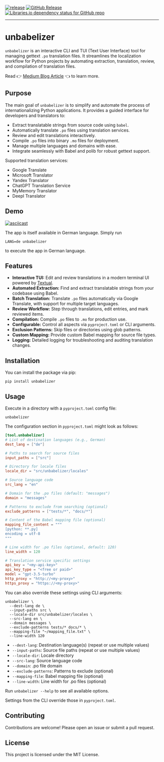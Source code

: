 <!-- markdownlint-disable MD041 -->

[![release](https://github.com/sarumaj/unbabelizer/actions/workflows/release.yml/badge.svg)](https://github.com/sarumaj/unbabelizer/actions/workflows/release.yml)
[![GitHub Release](https://img.shields.io/github/v/release/sarumaj/unbabelizer?logo=github)](https://github.com/sarumaj/unbabelizer/releases/latest)
[![Libraries.io dependency status for GitHub repo](https://img.shields.io/librariesio/github/sarumaj/unbabelizer)](https://github.com/sarumaj/unbabelizer/blob/main/pyproject.toml)

---

<!-- markdownlint-enable MD041 -->

# unbabelizer

`unbabelizer` is an interactive CLI and TUI (Text User Interface) tool for
managing gettext `.po` translation files.
It streamlines the localization workflow for Python projects by automating
extraction, translation, review, and compilation of translation files.

Read 👉 [Medium Blog Article](https://medium.com/stackademic/from-the-chaos-of-babel-to-app-translation-bliss-5afba78fc774) 👈 to learn more.

## Purpose

The main goal of `unbabelizer` is to simplify and automate the process of
internationalizing Python applications.
It provides a guided interface for developers and translators to:

- Extract translatable strings from source code using `babel`.
- Automatically translate `.po` files using translation services.
- Review and edit translations interactively.
- Compile `.po` files into binary `.mo` files for deployment.
- Manage multiple languages and domains with ease.
- Integrate seamlessly with Babel and polib for robust gettext support.

Supported translation services:

- Google Translate
- Microsoft Translator
- Yandex Translator
- ChatGPT Translation Service
- MyMemory Translator
- Deepl Translator

## Demo

[![asciicast](https://asciinema.org/a/JWMSteKuWEp2UBCQJGCbrBdxr.svg)](https://asciinema.org/a/JWMSteKuWEp2UBCQJGCbrBdxr)

The app is itself available in German language. Simply run

```shell
LANG=de unbabelizer
```

to execute the app in German language.

## Features

- **Interactive TUI:** Edit and review translations in a modern terminal UI
  powered by [Textual](https://github.com/Textualize/textual).
- **Automated Extraction:** Find and extract translatable strings from your
  codebase using Babel.
- **Batch Translation:** Translate `.po` files automatically via Google Translate,
  with support for multiple target languages.
- **Review Workflow:** Step through translations, edit entries, and mark reviewed
  items.
- **Compilation:** Compile `.po` files to `.mo` for production use.
- **Configurable:** Control all aspects via `pyproject.toml` or CLI arguments.
- **Exclusion Patterns:** Skip files or directories using glob patterns.
- **Custom Mapping:** Provide custom Babel mapping for source file types.
- **Logging:** Detailed logging for troubleshooting and auditing translation changes.

## Installation

You can install the package via pip:

```shell
pip install unbabelizer
```

## Usage

Execute in a directory with a `pyproject.toml` config file:

```shell
unbabelizer
```

The configuration section in `pyproject.toml` might look as follows:

```toml
[tool.unbabelizer]
# List of destination languages (e.g., German)
dest_lang = ["de"]

# Paths to search for source files
input_paths = ["src"]

# Directory for locale files
locale_dir = "src/unbabelizer/locales"

# Source language code
src_lang = "en"

# Domain for the .po files (default: "messages")
domain = "messages"

# Patterns to exclude from searching (optional)
exclude_patterns = ["tests/*", "docs/*"]

# Content of the Babel mapping file (optional)
mapping_file_content = """
[python: **.py]
encoding = utf-8
"""

# Line width for .po files (optional, default: 120)
line_width = 120

# Translation service specific settings
api_key = "<my-api-key>"
api_key_type = "<free or paid>"
model = "gpt-3.5-turbo"
http_proxy = "http://<my-proxy>"
https_proxy = "https://<my-proxy>"
```

You can also override these settings using CLI arguments:

```shell
unbabelizer \
  --dest-lang de \
  --input-paths src \
  --locale-dir src/unbabelizer/locales \
  --src-lang en \
  --domain messages \
  --exclude-patterns tests/* docs/* \
  --mapping-file "~/mapping_file.txt" \
  --line-width 120
```

- `--dest-lang`: Destination language(s) (repeat or use multiple values)
- `--input-paths`: Source file paths (repeat or use multiple values)
- `--locale-dir`: Locale directory
- `--src-lang`: Source language code
- `--domain`: .po file domain
- `--exclude-patterns`: Patterns to exclude (optional)
- `--mapping-file`: Babel mapping file (optional)
- `--line-width`: Line width for .po files (optional)

Run `unbabelizer --help` to see all available options.

Settings from the CLI override those in `pyproject.toml`.

## Contributing

Contributions are welcome! Please open an issue or submit a pull request.

## License

This project is licensed under the MIT License.
